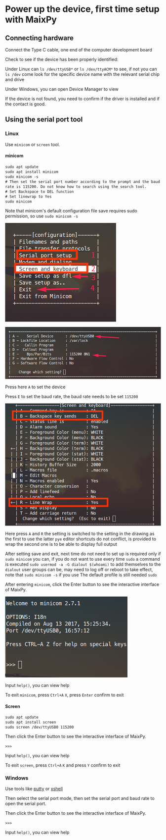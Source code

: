 Power up the device, first time setup with MaixPy
========

## Connecting hardware

Connect the Type C cable, one end of the computer development board

Check to see if the device has been properly identified:

Under Linux can `ls /dev/ttyUSB*` or `ls /dev/ttyACM*` to see, if not you can `ls /dev` come look for the specific device name with the relevant serial chip and drive

Under Windows, you can open Device Manager to view

If the device is not found, you need to confirm if the driver is installed and if the contact is good.


## Using the serial port tool


### Linux

Use `minicom` or `screen` tool.

#### minicom

```
sudo apt update
sudo apt install minicom
sudo minicom -s
# Then set the serial port number according to the prompt and the baud rate is 115200. Do not know how to search using the search tool.
# Set Backspace to DEL function
# Set linewrap to Yes
sudo minicom
```

Note that minicom's default configuration file save requires sudo permission, so use `sudo minicom -s`

![minicom setting](../../assets/minicom_setting.png)

![minicom setting2](../../assets/minicom_setting2.png)

Press here `A` to set the device

Press `E` to set the baud rate, the baud rate needs to be set `115200`

![minicom setting3](../../assets/minicom_setting3.png)

Here press `A` and `R` the setting is switched to the setting in the drawing as the first to use the latter `pye` editor shortcuts do not conflict, is provided to wrap the second one is to be able to display full output

After setting save and exit, next time do not need to set up is required only if `sudo minicom` you can, if you do not want to use every time `sudo` a command is executed `sudo usermod -a -G dialout $(whoami)` to add themselves to the `dialout` user groups can be, may need to log off or reboot to take effect, note that `sudo minicom -s` if you use The default profile is still needed `sudo`

After entering `minicom`, click the Enter button to see the interactive interface of MaixPy.

![minicom](../../assets/minicom.png)

Input `help()`, you can view help

To exit `minicom`, press `Ctrl+A` `X`, press `Enter` confirm to exit

#### Screen

```
sudo apt update
sudo apt install screen
sudo screen /dev/ttyUSB0 115200
```
Then click the Enter button to see the interactive interface of MaixPy.

`>>>`

Input `help()`, you can view help

To exit `screen`, press `Ctrl+A` `K` and press `Y` confirm to exit


### Windows

Use tools like [putty](https://www.putty.org/) or [xshell](https://xshell.en.softonic.com/)

Then select the serial port mode, then set the serial port and baud rate to open the serial port.

Then click the Enter button to see the interactive interface of MaixPy.

`>>>`

Input `help()`, you can view help